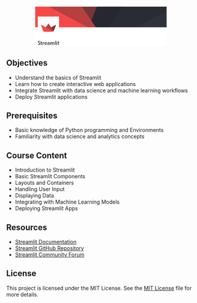<p align="center">
  <img src="Snippets/data/images.png" alt="RAG Assistant App" width="350">
</p>


## Objectives

- Understand the basics of Streamlit
- Learn how to create interactive web applications
- Integrate Streamlit with data science and machine learning workflows
- Deploy Streamlit applications

## Prerequisites

- Basic knowledge of Python programming and Environments
- Familiarity with data science and analytics concepts

## Course Content

- Introduction to Streamlit
- Basic Streamlit Components
- Layouts and Containers
- Handling User Input
- Displaying Data
- Integrating with Machine Learning Models
- Deploying Streamlit Apps

## Resources

- [Streamlit Documentation](https://docs.streamlit.io/)
- [Streamlit GitHub Repository](https://github.com/streamlit/streamlit)
- [Streamlit Community Forum](https://discuss.streamlit.io/)

## License

This project is licensed under the MIT License. See the [MIT License]([LICENSE](https://choosealicense.com/licenses/mit/)) file for more details.